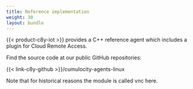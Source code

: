 ```yaml
---
title: Reference implementation
weight: 30
layout: bundle
---
```


{{< product-c8y-iot >}} provides a C++ reference agent which includes a plugin for Cloud Remote Access.

Find the source code at our public GitHub repositories:

{{< link-c8y-github >}}/cumulocity-agents-linux

Note that for historical reasons the module is called vnc here.

